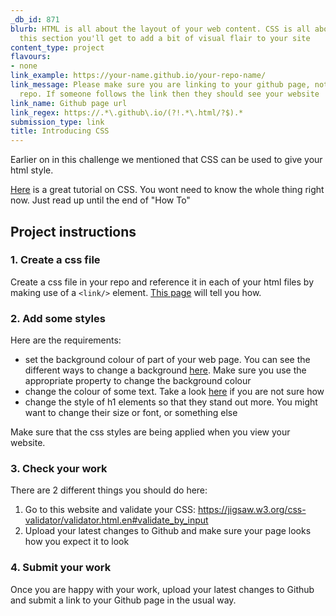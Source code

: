 ```yaml
---
_db_id: 871
blurb: HTML is all about the layout of your web content. CSS is all about style! In
  this section you'll get to add a bit of visual flair to your site
content_type: project
flavours:
- none
link_example: https://your-name.github.io/your-repo-name/
link_message: Please make sure you are linking to your github page, not just your
  repo. If someone follows the link then they should see your website
link_name: Github page url
link_regex: https://.*\.github\.io/(?!.*\.html/?$).*
submission_type: link
title: Introducing CSS
---
```


Earlier on in this challenge we mentioned that CSS can be used to give your html style.

[Here](https://www.w3schools.com/css/) is a great tutorial on CSS.  You wont need to know the whole thing right now. Just read up until the end of "How To"

## Project instructions

### 1. Create a css file 

Create a css file in your repo and reference it in each of your html files by making use of a `<link/>` element. [This page](https://www.w3schools.com/css/css_howto.asp) will tell you how.

### 2. Add some styles 

Here are the requirements: 

- set the background colour of part of your web page. You can see the different ways to change a background [here](https://www.w3schools.com/css/css_background.asp). Make sure you use the appropriate property to change the background colour
- change the colour of some text. Take a look [here](https://www.w3schools.com/css/css_text.asp) if you are not sure how 
- change the style of h1 elements so that they stand out more. You might want to change their size or font, or something else

Make sure that the css styles are being applied when you view your website.

### 3. Check your work

There are 2 different things you should do here:

1. Go to this website and validate your CSS: https://jigsaw.w3.org/css-validator/validator.html.en#validate_by_input
2. Upload your latest changes to Github and make sure your page looks how you expect it to look
### 4. Submit your work 

Once you are happy with your work, upload your latest changes to Github and submit a link to your Github page in the usual way.